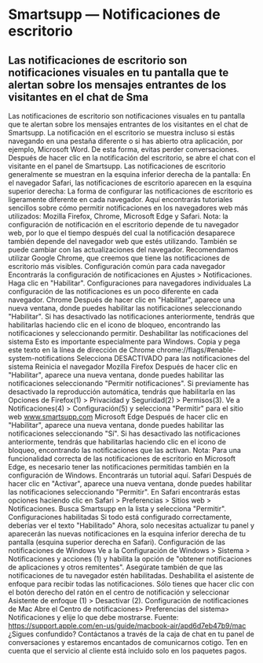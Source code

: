 # Smartsupp — Notificaciones de escritorio
## Las notificaciones de escritorio son notificaciones visuales en tu pantalla que te alertan sobre los mensajes entrantes de los visitantes en el chat de Sma
Las notificaciones de escritorio son notificaciones visuales en tu pantalla que te alertan sobre los mensajes entrantes de los visitantes en el chat de Smartsupp. La notificación en el escritorio se muestra incluso si estás navegando en una pestaña diferente o si has abierto otra aplicación, por ejemplo, Microsoft Word. De esta forma, evitas perder conversaciones. Después de hacer clic en la notificación del escritorio, se abre el chat con el visitante en el panel de Smartsupp.
Las notificaciones de escritorio generalmente se muestran en la esquina inferior derecha de la pantalla:
En el navegador Safari, las notificaciones de escritorio aparecen en la esquina superior derecha:
La forma de configurar las notificaciones de escritorio es ligeramente diferente en cada navegador. Aquí encontrarás tutoriales sencillos sobre cómo permitir notificaciones en los navegadores web más utilizados: Mozilla Firefox, Chrome, Microsoft Edge y Safari.
Nota: la configuración de notificación en el escritorio depende de tu navegador web, por lo que el tiempo después del cual la notificación desaparece también depende del navegador web que estés utilizando. También se puede cambiar con las actualizaciones del navegador. Recomendamos utilizar Google Chrome, que creemos que tiene las notificaciones de escritorio más visibles.
Configuración común para cada navegador
Encontrarás la configuración de notificaciones en Ajustes > Notificaciones.
Haga clic en "Habilitar".
Configuraciones para navegadores individuales
La configuración de las notificaciones es un poco diferente en cada navegador.
Chrome
Después de hacer clic en "Habilitar", aparece una nueva ventana, donde puedes habilitar las notificaciones seleccionando "Habilitar".
Si has desactivado las notificaciones anteriormente, tendrás que habilitarlas haciendo clic en el icono de bloqueo, encontrando las notificaciones y seleccionando permitir.
Deshabilitar las notificaciones del sistema
Esto es importante especialmente para Windows.
Copia y pega este texto en la línea de dirección de Chrome
chrome://flags/#enable-system-notifications
Selecciona DESACTIVADO para las notificaciones del sistema 
Reinicia el navegador
Mozilla Firefox
Después de hacer clic en "Habilitar", aparece una nueva ventana, donde puedes habilitar las notificaciones seleccionando "Permitir notificaciones".
Si previamente has desactivado la reproducción automática, tendrás que habilitarla en las Opciones de Firefox(1) > Privacidad y Seguridad(2) > Permisos(3). Ve a Notificaciones(4) > Configuración(5) y selecciona "Permitir" para el sitio web www.smartsupp.com
Microsoft Edge
Después de hacer clic en "Habilitar", aparece una nueva ventana, donde puedes habilitar las notificaciones seleccionando "Sí".
Si has desactivado las notificaciones anteriormente, tendrás que habilitarlas haciendo clic en el icono de bloqueo, encontrando las notificaciones que las activan.
Nota: Para una funcionalidad correcta de las notificaciones de escritorio en Microsoft Edge, es necesario tener las notificaciones permitidas también en la configuración de Windows. Encontrarás un tutorial aquí.
Safari
Después de hacer clic en "Activar", aparece una nueva ventana, donde puedes habilitar las notificaciones seleccionando "Permitir".
En Safari encontrarás estas opciones haciendo clic en Safari > Preferencias > Sitios web > Notificaciones. Busca Smartsupp en la lista y selecciona "Permitir".
Configuraciones habilitadas
Si todo está configurado correctamente, deberías ver el texto "Habilitado"
Ahora, solo necesitas actualizar tu panel y aparecerán las nuevas notificaciones en la esquina inferior derecha de tu pantalla (esquina superior derecha en Safari).
Configuración de las notificaciones de Windows
Ve a la Configuración de Windows > Sistema > Notificaciones y acciones (1) y habilita la opción de "obtener notificaciones de aplicaciones y otros remitentes". Asegúrate también de que las notificaciones de tu navegador estén habilitadas.
Deshabilita el asistente de enfoque para recibir todas las notificaciones. Sólo tienes que hacer clic con el botón derecho del ratón en el centro de notificación y seleccionar Asistente de enfoque (1) > Desactivar (2).
Configuración de notificaciones de Mac
Abre el Centro de notificaciones> Preferencias del sistema> Notificaciones y elije lo que debe mostrarse.
Fuente: https://support.apple.com/en-us/guide/macbook-air/apd6d7eb47b9/mac
¿Sigues confundido? Contáctanos a través de la caja de chat en tu panel de conversaciones y estaremos encantados de comunicarnos cotigo. Ten en cuenta que el servicio al cliente está incluido solo en los paquetes pagos.

